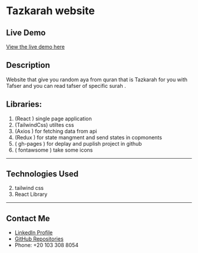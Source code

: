 # Tazkarah website

## Live Demo
[View the live demo here](https://mohamed99-ahmed.github.io/tazkarh/)

## Description
Website that give you random aya from quran that is Tazkarah for you with Tafser and you can read tafser of specific surah .

## Libraries: 
1. (React ) single page application
2. (TailwindCss) utiltes css
3.  (Axios )  for fetching data from api
4. (Redux )  for state mangment and send states in copmonents
3. ( gh-pages ) for deplay and puplish project in github
4. (  fontawsome ) take some icons 

___

## Technologies Used

2. tailwind css
3.  React Library

___
## Contact Me
- [LinkedIn Profile](https://www.linkedin.com/feed/)
- [GitHub Repositories](https://github.com/Mohamed99-Ahmed/Buy-Ecommerce)
- Phone: +20 103 308 8054



